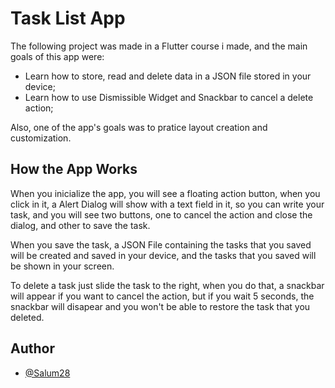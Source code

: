 # Task List App

The following project was made in a Flutter course i made, and the main goals of this app were:

* Learn how to store, read and delete data in a JSON file stored in your device;
* Learn how to use Dismissible Widget and Snackbar to cancel a delete action;

Also, one of the app's goals was to pratice layout creation and customization.
## How the App Works

When you inicialize the app, you will see a floating action button, when you click in it, a Alert Dialog will show with a text field in it, so you can write your task, and you will see two buttons, one to cancel the action and close the dialog, and other to save the task.

When you save the task, a JSON File containing the tasks that you saved will be created and saved in your device, and the tasks that you saved will be shown in your screen.

To delete a task just slide the task to the right, when you do that, a snackbar will appear if you want to cancel the action, but if you wait 5 seconds, the snackbar will disapear and you won't be able to restore the task that you deleted.
## Author

- [@Salum28](https://github.com/Salum28)
